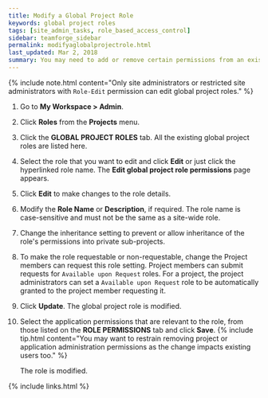 ```yaml
---
title: Modify a Global Project Role
keywords: global project roles
tags: [site_admin_tasks, role_based_access_control]
sidebar: teamforge_sidebar
permalink: modifyaglobalprojectrole.html
last_updated: Mar 2, 2018
summary: You may need to add or remove certain permissions from an existing global project role to assign new tasks or change the access permissions given via the role.
---
```

{% include note.html content="Only site administrators or restricted site administrators with `Role-Edit` permission can edit global project roles." %}

1. Go to **My Workspace > Admin**.
2. Click **Roles** from the **Projects** menu.
3. Click the **GLOBAL PROJECT ROLES** tab. All the existing global project roles are listed here.
4. Select the role that you want to edit and click **Edit** or just click the hyperlinked role name. The **Edit global project role permissions** page appears.
5. Click **Edit** to make changes to the role details.
6. Modify the **Role Name** or **Description**, if required. The role name is case-sensitive and must not be the same as a site-wide role.
7. Change the inheritance setting to prevent or allow inheritance of the role's permissions into private sub-projects.
8. To make the role requestable or non-requestable, change the Project members can request this role setting. Project members can submit requests for `Available upon Request` roles. For a project, the project administrators can set a `Available upon Request` role to be automatically granted to the project member requesting it.
9. Click **Update**. The global project role is modified.
10. Select the application permissions that are relevant to the role, from those listed on the **ROLE PERMISSIONS** tab and click **Save**.
    {% include tip.html content="You may want to restrain removing project or application administration permissions as the change impacts existing users too." %}

    The role is modified.

{% include links.html %}